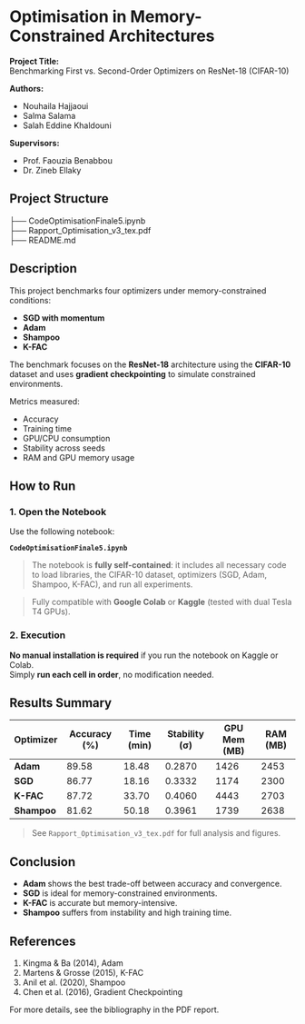 # Optimisation in Memory-Constrained Architectures

**Project Title:**  
Benchmarking First vs. Second-Order Optimizers on ResNet-18 (CIFAR-10)

**Authors:**  
- Nouhaila Hajjaoui  
- Salma Salama  
- Salah Eddine Khaldouni  

**Supervisors:**  
- Prof. Faouzia Benabbou  
- Dr. Zineb Ellaky  

## Project Structure

├── CodeOptimisationFinale5.ipynb      
├── Rapport_Optimisation_v3_tex.pdf                            
├── README.md                          


## Description

This project benchmarks four optimizers under memory-constrained conditions:

- **SGD with momentum**
- **Adam**
- **Shampoo**
- **K-FAC**

The benchmark focuses on the **ResNet-18** architecture using the **CIFAR-10** dataset and uses **gradient checkpointing** to simulate constrained environments.

Metrics measured:
- Accuracy
- Training time
- GPU/CPU consumption
- Stability across seeds
- RAM and GPU memory usage


## How to Run

### 1. Open the Notebook

Use the following notebook:

**`CodeOptimisationFinale5.ipynb`**

> The notebook is **fully self-contained**: it includes all necessary code to load libraries, the CIFAR-10 dataset, optimizers (SGD, Adam, Shampoo, K-FAC), and run all experiments.

> Fully compatible with **Google Colab** or **Kaggle** (tested with dual Tesla T4 GPUs).


### 2. Execution

**No manual installation is required** if you run the notebook on Kaggle or Colab.  
Simply **run each cell in order**, no modification needed.


## Results Summary

| Optimizer | Accuracy (%) | Time (min) | Stability (σ) | GPU Mem (MB) | RAM (MB) |
|-----------|--------------|------------|----------------|----------------|----------|
| **Adam**      | 89.58       | 18.48      | 0.2870         | 1426           | 2453     |
| **SGD**       | 86.77       | 18.16      | 0.3332         | 1174           | 2300     |
| **K-FAC**     | 87.72       | 33.70      | 0.4060         | 4443           | 2703     |
| **Shampoo**   | 81.62       | 50.18      | 0.3961         | 1739           | 2638     |

> See `Rapport_Optimisation_v3_tex.pdf` for full analysis and figures.


## Conclusion

- **Adam** shows the best trade-off between accuracy and convergence.
- **SGD** is ideal for memory-constrained environments.
- **K-FAC** is accurate but memory-intensive.
- **Shampoo** suffers from instability and high training time.



## References

1. Kingma & Ba (2014), Adam
2. Martens & Grosse (2015), K-FAC
3. Anil et al. (2020), Shampoo
4. Chen et al. (2016), Gradient Checkpointing

For more details, see the bibliography in the PDF report.
